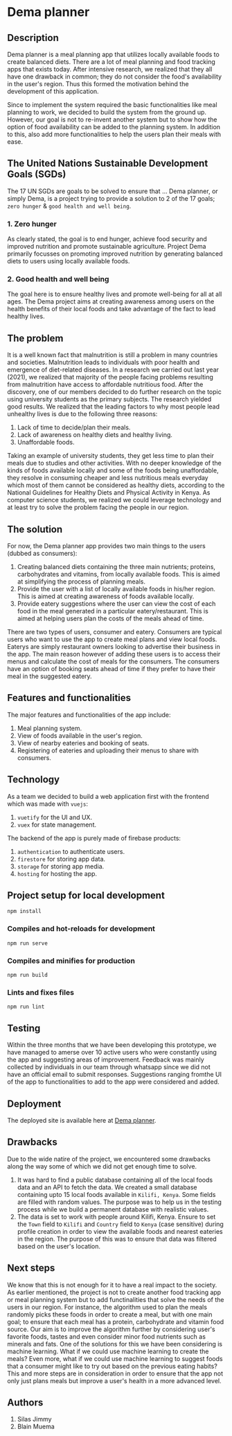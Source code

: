 # Dema planner

## Description
Dema planner is a meal planning app that utilizes locally available foods to create balanced diets. There are a lot of meal planning and food tracking apps that exists today. After intensive research, we realized that they all have one drawback in common; they do not consider the food's availability in the user's region. Thus this formed the motivation behind the development of this application.

Since to implement the system required the basic functionalities like meal planning to work, we decided to build the system from the ground up. However, our goal is not to re-invent another system but to show how the option of food availability can be added to the planning system. In addition to this, also add more functionalities to help the users plan their meals with ease.

## The United Nations Sustainable Development Goals (SGDs)
The 17 UN SGDs are goals to be solved to ensure that ... Dema planner, or simply Dema, is a project trying to provide a solution to 2 of the 17 goals; ```zero hunger``` & ```good health and well being```.

### 1. Zero hunger
As clearly stated, the goal is to end hunger, achieve food security and improved nutrition and promote sustainable agriculture. Project Dema primarily focusses on promoting improved nutrition by generating balanced diets to users using locally available foods.

### 2. Good health and well being
The goal here is to ensure healthy lives and promote well-being for all at all ages. The Dema project aims at creating awareness among users on the health benefits of their local foods and take advantage of the fact to lead healthy lives.

## The problem
It is a well known fact that malnutrition is still a problem in many countries and societies. Malnutrition leads to individuals with poor health and emergence of diet-related diseases. In a research we carried out last year (2021), we realized that majority of the people facing problems resulting from malnutrition have access to affordable nutritious food. After the discovery, one of our members decided to do further research on the topic using university students as the primary subjects. The research yielded good results. We realized that the leading factors to why most people lead unhealthy lives is due to the following three reasons:

1. Lack of time to decide/plan their meals.
2. Lack of awareness on healthy diets and healthy living.
3. Unaffordable foods.

Taking an example of university students, they get less time to plan their meals due to studies and other activities. With no deeper knowledge of the kinds of foods available locally and some of the foods being unaffordable, they resolve in consuming cheaper and less nutritious meals everyday which most of them cannot be considered as healthy diets, according to the National Guidelines for Healthy Diets and Physical Activity in Kenya. As computer science students, we realized we could leverage technology and at least try to solve the problem facing the people in our region.

## The solution
For now, the Dema planner app provides two main things to the users (dubbed as consumers):

1. Creating balanced diets containing the three main nutrients; proteins, carbohydrates and vitamins, from locally available foods. This is aimed at simplifying the process of planning meals.
2. Provide the user with a list of locally available foods in his/her region. This is aimed at creating awareness of foods available locally.
3. Provide eatery suggestions where the user can view the cost of each food in the meal generated in a particular eatery/restaurant. This is aimed at helping users plan the costs of the meals ahead of time.

There are two types of users, consumer and eatery. Consumers are typical users who want to use the app to create meal plans and view local foods. Eaterys are simply restaurant owners looking to advertise their business in the app. The main reason however of adding these users is to access their menus and calculate the cost of meals for the consumers. The consumers have an option of booking seats ahead of time if they prefer to have their meal in the suggested eatery.

## Features and functionalities
The major features and functionalities of the app include:

1. Meal planning system.
2. View of foods available in the user's region.
3. View of nearby eateries and booking of seats.
4. Registering of eateries and uploading their menus to share with consumers.

## Technology
As a team we decided to build a web application first with the frontend which was made with ```vuejs```:

1. ```vuetify``` for the UI and UX.
2. ```vuex``` for state management.

The backend of the app is purely made of firebase products:

1. ```authentication``` to authenticate users.
2. ```firestore``` for storing app data.
3. ```storage``` for storing app media.
4. ``hosting`` for hosting the app.

## Project setup for local development
```
npm install
```

### Compiles and hot-reloads for development
```
npm run serve
```

### Compiles and minifies for production
```
npm run build
```

### Lints and fixes files
```
npm run lint
```

## Testing
Within the three months that we have been developing this prototype, we have managed to amerse over 10 active users who were constantly using the app and suggesting areas of improvement. Feedback was mainly collected by individuals in our team through whatsapp since we did not have an official email to submit responses. Suggestions ranging fromthe UI of the app to functionalities to add to the app were considered and added.

## Deployment
The deployed site is available here at [Dema planner](demaplanner.app).

## Drawbacks
Due to the wide natire of the project, we encountered some drawbacks along the way some of which we did not get enough time to solve.

1. It was hard to find a public database containing all of the local foods data and an API to fetch the data. We created a small database containing upto 15 local foods available in ```Kilifi, Kenya```. Some fields are filled with random values. The purpose was to help us in the testing process while we build a permanent database with realistic values.
2. The data is set to work with people around Kilifi, Kenya. Ensure to set the ```Town``` field to ```Kilifi``` and ```Country``` field to ``Kenya`` (case sensitive) during profile creation in order to view the available foods and nearest eateries in the region. The purpose of this was to ensure that data was filtered based on the user's location.


## Next steps
We know that this is not enough for it to have a real impact to the society. As earlier mentioned, the project is not to create another food tracking app or meal planning system but to add functinalities that solve the needs of the users in our region. For instance, the algorithm used to plan the meals randomly picks these foods in order to create a meal, but with one main goal; to ensure that each meal has a protein, carbohydrate and vitamin food source. Our aim is to improve the algorithm further by considering user's favorite foods, tastes and even consider minor food nutrients such as minerals and fats. One of the solutions for this we have been considering is machine learning. What if we could use machine learning to create the meals? Even more, what if we could use machine learning to suggest foods that a consumer might like to try out based on the previous eating habits? This and more steps are in consideration in order to ensure that the app not only just plans meals but improve a user's health in a more advanced level.

## Authors
1. Silas Jimmy
2. Blain Muema
